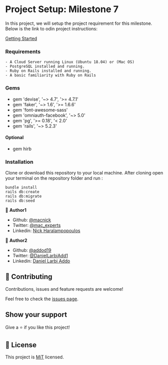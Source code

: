 # Project Setup: Milestone 7

In this project, we will setup the project requirement for this milestone. Below is the link
to odin project instructions:

[Getting Started](https://www.theodinproject.com/courses/ruby-on-rails/lessons/final-project)

### Requirements

```
- A Cloud Server running Linux (Ubuntu 18.04) or (Mac OS)
- PostgreSQL installed and running.
- Ruby on Rails installed and running.
- A basic familiarity with Ruby on Rails

```

### Gems

- gem 'devise', '~> 4.7', '>= 4.7.1'
- gem 'faker', '~> 1.6', '>= 1.6.6'
- gem 'font-awesome-sass'
- gem 'omniauth-facebook', '~> 5.0'
- gem 'pg', '>= 0.18', '< 2.0'
- gem 'rails', '~> 5.2.3'

#### Optional

- gem hirb

### Installation

Clone or download this repository to your local machine. After cloning open your terminal on the repository folder and run :

```
bundle install
rails db:create
rails db:migrate
rails db:seed
```

👤 **Author1**

- Github: [@macnick](https://github.com/macnick)
- Twitter: [@mac_experts](https://twitter.com/mac_experts)
- Linkedin: [Nick Haralampopoulos](https://www.linkedin.com/in/nick-haralampopoulos-26a55412a/)

👤 **Author2**

- Github: [@addod19](https://github.com/addod19)
- Twitter: [@DanielLarbiAdd1](https://twitter.com/DanielLarbiAdd1)
- Linkedin: [Daniel Larbi Addo](https://linkedin.com/in/daniel-larbi-addo-9738b0128/)

## 🤝 Contributing

Contributions, issues and feature requests are welcome!

Feel free to check the [issues page](https://github.com/macnick/facebook-clone/issues).

## Show your support

Give a ⭐️ if you like this project!

## 📝 License

This project is [MiT](LICENSE) licensed.

```

```
